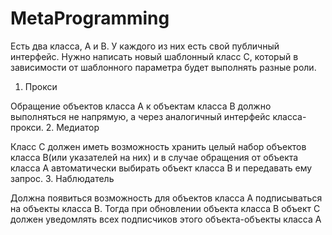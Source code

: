 # MetaProgramming


Есть два класса, А и В.
У каждого из них есть свой публичный интерфейс.
Нужно написать новый шаблонный класс С, который в зависимости от шаблонного параметра будет выполнять разные роли. 
1. Прокси

Обращение объектов класса А к объектам класса В должно выполняться не напрямую, а через аналогичный интерфейс класса-прокси. 
2. Медиатор 

Класс С должен иметь возможность хранить целый набор объектов класса В(или указателей на них) и в случае обращения от объекта класса А автоматически выбирать объект класса В и передавать ему запрос. 
3. Наблюдатель 

Должна появиться возможность для объектов класса А подписываться на объекты класса В. Тогда при обновлении объекта класса В объект С должен уведомлять всех подписчиков этого объекта-объекты класса А
